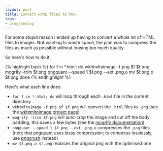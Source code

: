 ```yaml
---
layout: post
title: Convert HTML files to PNG
tags:
- programming
---
```


For some stupid reason I ended up having to convert a whole lot of HTML files
to images. Not wanting to waste space, the plan was to compress the files as
much as possible without loosing too much quality.

So here's how to do it:

{% highlight bash %}
for f in *.html; do
  wkhtmltoimage -f png $f $f.png
  mogrify -trim $f.png
  pngquant --speed 1 $f.png --ext .png.o
  mv $f.png.o $f.png
done
{% endhighlight %}

Here's what each line does:

* `for f in *.html; do` will loop through each `.html` file in the current directory
* `wkhtmltoimage -f png $f $f.png` will convert the `.html` files to `.png`
  (see the [wkhtmltoimage project page][1])
* `mogrify -trim $f.png` will auto-crop the image and cut off the body padding,
  this saves a few bytes (see the [mogrify documentation][2])
* `pngquant --speed 1 $f.png --ext .png.o` compresses the `.png` files (note
  that [pngquant][3] uses *lossy* compression; to compress losslessly, use
  [pngcrush][4] instead)
* `mv $f.png.o $f.png` replaces the original png with the optimised one

[1]: //code.google.com/p/wkhtmltopdf
[2]: http://www.imagemagick.org/script/mogrify.php
[3]: http://pngquant.org/
[4]: http://pmt.sourceforge.net/pngcrush/

